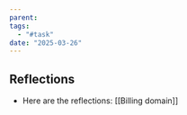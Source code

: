 ```yaml
---
parent: 
tags:
  - "#task"
date: "2025-03-26"
---
```

## Reflections
 * Here are the reflections: [[Billing domain]]